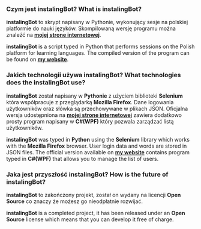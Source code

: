 ### Czym jest instalingBot? What is instalingBot?
**instalingBot** to skrypt napisany w Pythonie, wykonujący sesje na polskiej platformie do nauki języków. Skompilowaną wersję programu można znaleźć na **[mojej strone internetowej](http://instaling.xyz/)**.

**instalingBot** is a script typed in Python that performs sessions on the Polish platform for learning languages. The compiled version of the program can be found on **[my website](http://instaling.xyz/)**.
### Jakich technologii używa instalingBot? What technologies does the instalingBot use?
**instalingBot** został napisany w **Pythonie** z użyciem biblioteki **Selenium** która współpracuje z przeglądarką **Mozilla Firefox**. Dane logowania użytkowników oraz słówka są przechowywane w plikach JSON. Oficjalna wersja udostępniona na **[mojej strone internetowej](http://instaling.xyz/)** zawiera dodatkowo prosty program napisany w **C#(WPF)** który pozwala zarządzać listą użytkowników.

**instalingBot** was typed in **Python** using the **Selenium** library which works with the **Mozilla Firefox** browser. User login data and words are stored in JSON files. The official version available on **[my website](http://instaling.xyz/)** contains program typed in **C#(WPF)** that allows you to manage the list of users. 
### Jaka jest przyszłość instalingBot? How is the future of instalingBot?
**instalingBot** to zakończony projekt, został on wydany na licencji **Open Source** co znaczy że możesz go nieodpłatnie rozwijać.

**instalingBot** is a completed project, it has been released under an **Open Source** license which means that you can develop it free of charge.
